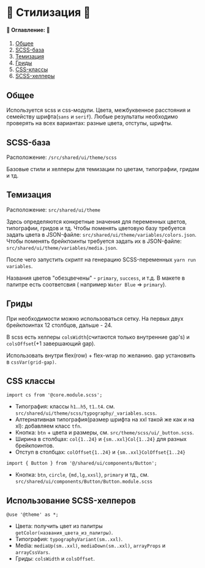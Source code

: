 # :nail_care: Стилизация :nail_care:

#### :memo: Оглавление: :memo:

1. [Общее](#общее)
2. [SCSS-база](#SCSS-база)
3. [Темизация](#темизация)
4. [Гриды](#гриды)
5. [CSS-классы](#css-классы)
6. [SCSS-хелперы](#использование-scss-хелперов)

## Общее

Используется scss и css-модули. Цвета, межбуквенное расстояния и семейству шрифта(`sans` и `serif`).
Любые результаты необходимо проверять на всех вариантах: разные цвета, отступы, шрифты.

## SCSS-база

Расположение: `/src/shared/ui/theme/scss`

Базовые стили и хелперы для темизации по цветам, типографии, гридам и тд.

## Темизация

Расположение: `src/shared/ui/theme`

Здесь определяются конкретные значения для переменных цветов, типографии, гридов и тд.
Чтобы поменять цветовую базу требуется задать цвета в JSON-файле: `src/shared/ui/theme/variables/colors.json`.
Чтобы поменять брейкпоинты требуется задать их в JSON-файле: `src/shared/ui/theme/variables/media.json`.

После чего запустить скрипт на генерацию SCSS-переменных `yarn run variables`.

Названия цветов "обезцвечены" - `primary`, `success`, и т.д. В макете в палитре есть соответсвия (
например `Water Blue` => `primary`).

## Гриды

При необходимости можно использоваться сетку. На первых двух брейкпоинтах 12 столбцов, дальше - 24.

В scss есть хелперы `colsWidth`(считаются только внутренние gap's) и `colsOffset`(+1 завершающий gap).

Использовать внутри flex(row) + flex-wrap по желанию. gap установить в `cssVar(grid-gap)`.

## CSS классы

`import cs from '@core.module.scss';`

- Типография: классы `h1`...`h5`, `t1`..`t4`. см. `src/shared/ui/theme/scss/typography/_variables.scss`.
- Алтернативная типография(размер шрифта на xxl такой же как и на xl): добавляем класс `tfn`.
- Кнопка: `btn` + цвета и размеры, см. `src/theme/scss/ui/_button.scss`.
- Ширина в столбцах: `col{1..24}` и `{sm..xxl}Col{1..24}` для разных брейкпоинтов.
- Отступ в столбцах: `colOffset{1..24}` и `{sm..xxl}ColOffset{1..24}`

`import { Button } from '@/shared/ui/components/Button';`

- Кнопка: `btn`, `circle`, `{md,lg,xxsl}`, `primary` и тд., см. `src/shared/ui/components/Button/Button.module.scss`

## Использование SCSS-хелперов

`@use '@theme' as *;`

- Цвета: получить цвет из палитры `getColor(названия_цвета_из_палитры)`.
- Типография: `typographyVariant(sm..xxl)`.
- Media: `mediaUp(sm..xxl)`, `mediaDown(sm..xxl)`, `arrayProps` и `arrayCssVars`.
- Гриды: `colsWidth` и `colsOffset`.
